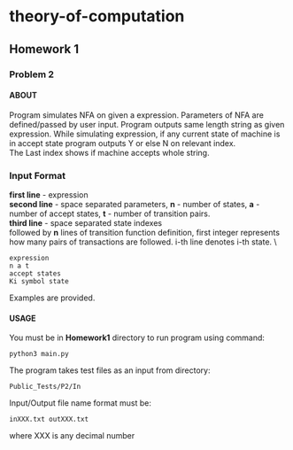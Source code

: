 # theory-of-computation
## Homework 1
### Problem 2
#### **ABOUT**
Program simulates NFA on given a expression. 
Parameters of NFA are defined/passed by user input.
Program outputs same length string as given expression. While simulating expression, if any current state of machine is in accept state program outputs Y or else N on relevant index. \
The Last index shows if machine accepts whole string.

### **Input Format**

**first line** - expression \
**second line** - space separated parameters, **n** - number of states, **a** - number of accept states, **t** - number of transition pairs. \
**third line** - space separated state indexes \
followed by **n** lines of transition function definition, first integer represents how many pairs of transactions are followed. i-th line denotes i-th state. \
```
expression
n a t
accept states
Ki symbol state
```
Examples are provided.

#### **USAGE**

You must be in **Homework1** directory to run program using command:
```
python3 main.py
```
The program takes test files as an input from directory: 
```
Public_Tests/P2/In 
```
 Input/Output file name format must be:
```
inXXX.txt outXXX.txt
```
where XXX is any decimal number